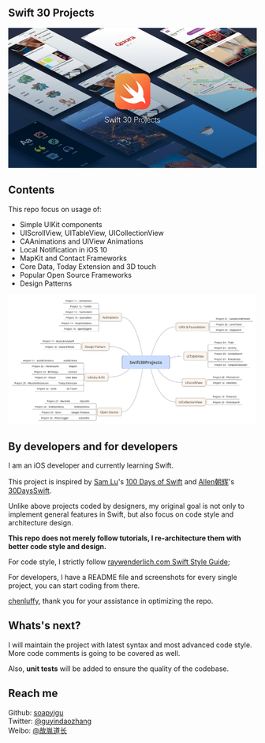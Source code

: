 ## Swift 30 Projects

![Cover](./Cover.jpg)

## Contents
This repo focus on usage of:

* Simple UIKit components
* UIScrollView, UITableView, UICollectionView
* CAAnimations and UIView Animations
* Local Notification in iOS 10
* MapKit and Contact Frameworks
* Core Data, Today Extension and 3D touch
* Popular Open Source Frameworks
* Design Patterns

![Swift30Projects](./Swift30Projects.png)

## By developers and for developers

I am an iOS developer and currently learning Swift.

This project is inspired by [Sam Lu](https://twitter.com/samvlu)'s [100 Days of Swift](http://samvlu.com/index.html) and [Allen朝辉](https://twitter.com/creativewang)'s [30DaysSwift](https://github.com/allenwong/30DaysofSwift).

Unlike above projects coded by designers, my original goal is not only to implement general features in Swift, but also focus on code style and architecture design. 

**This repo does not merely follow tutorials, I re-architecture them with better code style and design.**

For code style, I strictly follow [raywenderlich.com Swift Style Guide](https://github.com/raywenderlich/swift-style-guide);

For developers, I have a README file and screenshots for every single project, you can start coding from there.

[chenluffy](https://github.com/ChengLuffy), thank you for your assistance in optimizing the repo.

## Whats's next?

I will maintain the project with latest syntax and most advanced code style. More code comments is going to be covered as well.

Also, **unit tests** will be added to ensure the quality of the codebase.

## Reach me ##

Github: [soapyigu](https://github.com/soapyigu)<br />
Twitter: [@guyindaozhang](https://twitter.com/guyindaozhang)<br />
Weibo: [@故胤道长](http://weibo.com/soapyigu)

